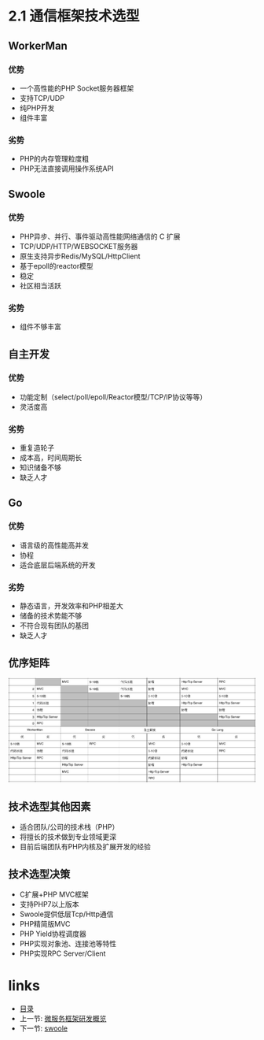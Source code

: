 # 2.1 通信框架技术选型

## WorkerMan

### 优势

- 一个高性能的PHP Socket服务器框架
- 支持TCP/UDP
- 纯PHP开发
- 组件丰富

### 劣势

- PHP的内存管理粒度粗
- PHP无法直接调用操作系统API

## Swoole

### 优势

- PHP异步、并行、事件驱动高性能网络通信的 C 扩展
- TCP/UDP/HTTP/WEBSOCKET服务器
- 原生支持异步Redis/MySQL/HttpClient
- 基于epoll的reactor模型
- 稳定
- 社区相当活跃

### 劣势

- 组件不够丰富

## 自主开发

### 优势

- 功能定制（select/poll/epoll/Reactor模型/TCP/IP协议等等）
- 灵活度高

### 劣势

- 重复造轮子
- 成本高，时间周期长
- 知识储备不够
- 缺乏人才

## Go

### 优势

- 语言级的高性能高并发
- 协程
- 适合底层后端系统的开发

### 劣势

- 静态语言，开发效率和PHP相差大
- 储备的技术势能不够
- 不符合现有团队的基团
- 缺乏人才

## 优序矩阵

![技术选型的优序矩阵](./images/优序矩阵.png "技术选型的优序矩阵")

## 技术选型其他因素

- 适合团队/公司的技术栈（PHP）
- 将擅长的技术做到专业领域更深
- 目前后端团队有PHP内核及扩展开发的经验

## 技术选型决策

- C扩展+PHP MVC框架
- 支持PHP7以上版本
- Swoole提供低层Tcp/Http通信
- PHP精简版MVC
- PHP Yield协程调度器
- PHP实现对象池、连接池等特性
- PHP实现RPC Server/Client

# links
  * [目录](<README.md>)
  * 上一节: [微服务框架研发概览](<02.0-微服务框架研发概览.md>)
  * 下一节: [swoole](<02.2-swoole.md>)